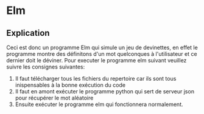 # Elm
## Explication
Ceci est donc un programme Elm qui simule un jeu de devinettes, en effet le programme montre des définitons d'un mot quelconques à l'utilisateur et ce dernier doit le déviner.
Pour executer le programme elm suivant veuillez suivre les consignes suivantes:
1) Il faut télécharger tous les fichiers du repertoire car ils sont tous inispensables à la bonne exécution du code
2) Il faut en amont exécuter le programme python qui sert de serveur json pour récupérer le mot aléatoire
3) Ensuite exécuter le programme elm qui fonctionnera normalement.
